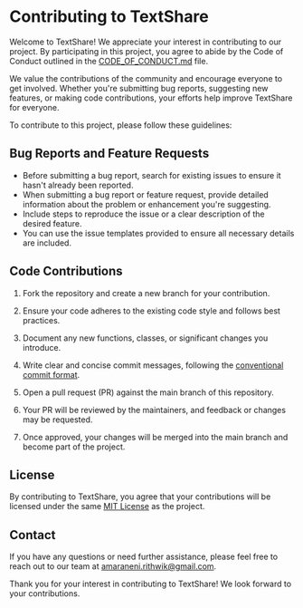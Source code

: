 # Contributing to TextShare

Welcome to TextShare! We appreciate your interest in contributing to our project. By participating in this project, you agree to abide by the Code of Conduct outlined in the [CODE_OF_CONDUCT.md](CODE_OF_CONDUCT.md) file.

We value the contributions of the community and encourage everyone to get involved. Whether you're submitting bug reports, suggesting new features, or making code contributions, your efforts help improve TextShare for everyone.

To contribute to this project, please follow these guidelines:

## Bug Reports and Feature Requests

- Before submitting a bug report, search for existing issues to ensure it hasn't already been reported.
- When submitting a bug report or feature request, provide detailed information about the problem or enhancement you're suggesting.
- Include steps to reproduce the issue or a clear description of the desired feature.
- You can use the issue templates provided to ensure all necessary details are included.

## Code Contributions

1. Fork the repository and create a new branch for your contribution.

2. Ensure your code adheres to the existing code style and follows best practices.

3. Document any new functions, classes, or significant changes you introduce.

4. Write clear and concise commit messages, following the [conventional commit format](https://www.conventionalcommits.org/en/v1.0.0/).

5. Open a pull request (PR) against the main branch of this repository.

6. Your PR will be reviewed by the maintainers, and feedback or changes may be requested.

7. Once approved, your changes will be merged into the main branch and become part of the project.

## License

By contributing to TextShare, you agree that your contributions will be licensed under the same [MIT License](LICENSE) as the project.

## Contact

If you have any questions or need further assistance, please feel free to reach out to our team at [amaraneni.rithwik@gmail.com](mailto:amaraneni.rithwik@gmail.com).

Thank you for your interest in contributing to TextShare! We look forward to your contributions.
